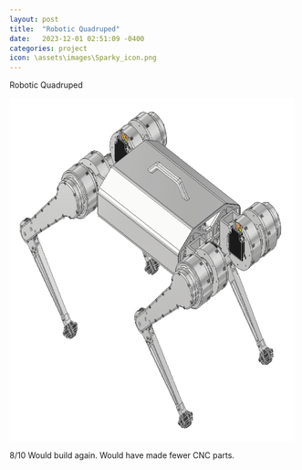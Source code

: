 ```yaml
---
layout: post
title:  "Robotic Quadruped"
date:   2023-12-01 02:51:09 -0400
categories: project
icon: \assets\images\Sparky_icon.png
---
```

Robotic Quadruped

<img src="\assets\images\Sparky.png" style="width:500px;height:600px;">



8/10 Would build again. Would have made fewer CNC parts.
